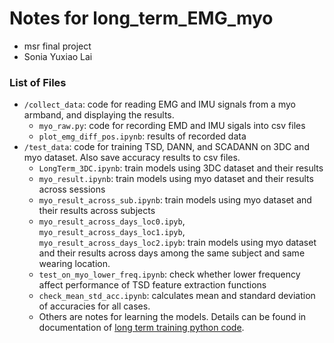 # Notes for long_term_EMG_myo
* msr final project 
* Sonia Yuxiao Lai

### List of Files 
* `/collect_data`: code for reading EMG and IMU signals from a myo armband, and displaying the results.
    * `myo_raw.py`: code for recording EMD and IMU sigals into csv files
    * `plot_emg_diff_pos.ipynb`: results of recorded data
* `/test_data`: code for training TSD, DANN, and SCADANN on 3DC and myo dataset. Also save accuracy results to csv files.
    * `LongTerm_3DC.ipynb`: train models using 3DC dataset and their results
    * `myo_result.ipynb`: train models using myo dataset and their results across sessions
    * `myo_result_across_sub.ipynb`: train models using myo dataset and their results across subjects 
    * `myo_result_across_days_loc0.ipyb`,  `myo_result_across_days_loc1.ipyb`,  `myo_result_across_days_loc2.ipyb`: train models using myo dataset and their results across days among the same subject and same wearing location.  
    * `test_on_myo_lower_freq.ipynb`: check whether lower frequency affect performance of TSD feature extraction functions
    * `check_mean_std_acc.ipynb`: calculates mean and standard deviation of accuracies for all cases. 
    * Others are notes for learning the models. Details can be found in documentation of [long term training python code](https://github.com/aonai/long_term_EMG_myo). 
